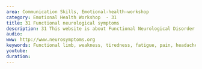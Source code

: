 ```yaml
---
area: Communication Skills, Emotional-health-workshop
category: Emotional Health Workshop  - 31
title: 31 Functional neurological symptoms
description: 31 This website is about Functional Neurological Disorder (FND). This is when someone has NEUROLOGICAL SYMPTOMS (such as limb weakness, numbness, shaking or blackouts) which are REAL (and not imagined) and due to a PROBLEM with the FUNCTIONING of the nervous system not due to damage or structural disease of the nervous system causing difficulties for the person who experiences them. Some people have troublesome symptoms that they wish to understand without necessarily having a 'disorder' - these are called functional neurological symptoms, and this site is for you too. FND and functional symptoms surprisingly common but can be difficult for patients and health professionals to understand. This website, written by a neurologist with a special interest in these problems, aims to give you a better understanding of these symptoms. It has no advertising and is free. I hope you find it useful
audio:
www: http://www.neurosymptoms.org 
keywords: Functional limb, weakness, tiredness, fatigue, pain, headache, Word, finding, difficulty, dissociation, sleep, problems, dizziness call bladder symptoms, complex, regional, pain, Health, anxiety
youtube: 
duration: 
--- 
```

